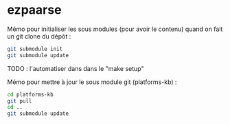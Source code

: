 ezpaarse
========


Mémo pour initialiser les sous modules (pour avoir le contenu) quand on fait un git clone du dépôt :

```bash
git submodule init
git submodule update
```

TODO : l'automatiser dans dans le "make setup"


Mémo pour mettre à jour le sous module git (platforms-kb) :

```bash
cd platforms-kb
git pull
cd ..
git submodule update
```